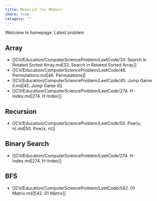 ```yaml
---
title: Material for MkDocs
share: true
catagory: ""
---
```


Welcome to homepage. Latest problem

## Array
- [[CV/Education/ComputerScienceProblem/LeetCode/33. Search in Rotated Sorted Array.md|33. Search in Rotated Sorted Array]]
- [[CV/Education/ComputerScienceProblem/LeetCode/46. Permutations.md|46. Permutations]]
- [[CV/Education/ComputerScienceProblem/LeetCode/45. Jump Game II.md|45. Jump Game II]]
- [[CV/Education/ComputerScienceProblem/LeetCode/274. H-Index.md|274. H-Index]]


## Recursion
- [[CV/Education/ComputerScienceProblem/LeetCode/50. Pow(x, n).md|50. Pow(x, n)]]


## Binary Search
- [[CV/Education/ComputerScienceProblem/LeetCode/274. H-Index.md|274. H-Index]]


## BFS
- [[CV/Education/ComputerScienceProblem/LeetCode/542. 01 Matrix.md|542. 01 Matrix]]

